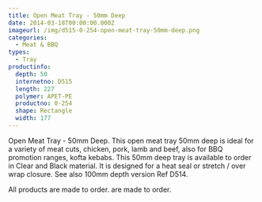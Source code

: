 ```yaml
---
title: Open Meat Tray - 50mm Deep
date: 2014-03-18T00:00:00.000Z
imageurl: /img/d515-0-254-open-meat-tray-50mm-deep.png
categories:
  - Meat & BBQ
types:
  - Tray
productinfo:
  depth: 50
  internetno: D515
  length: 227
  polymer: APET-PE
  productno: 0-254
  shape: Rectangle
  width: 177
---
```

Open Meat Tray - 50mm Deep. This open meat tray 50mm deep is ideal for a variety of meat cuts, chicken, pork, lamb and beef, also for BBQ promotion ranges, kofta kebabs. This 50mm deep tray is available to order in Clear and Black material. It is designed for a heat seal or stretch / over wrap closure. See also 100mm depth version Ref D514.

All products are made to order. are made to order.
